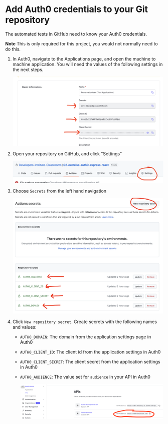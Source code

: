 # Add Auth0 credentials to your Git repository

The automated tests in GitHub need to know your Auth0 credentials.

**Note** This is only required for this project, you would not normally need to do this.

1. In Auth0, navigate to the Applications page, and open the machine to machine application. You will need the values of the following settings in the next steps.

   ![auth0 machine to machine settings page](auth0-m2m-settings.png)

2. Open your repository on GitHub, and click "Settings"

   ![github settings](github-settings.png)

3. Choose `Secrets` from the left hand navigation

   ![github secrets page](github-secrets.png)

4. Click `New repository secret`. Create secrets with the following names and values:
   - `AUTH0_DOMAIN`: The domain from the application settings page in Auth0
   - `AUTH0_CLIENT_ID`: The client id from the application settings in Auth0
   - `AUTH0_CLIENT_SECRET`: The client secret from the application settings in Auth0
   - `AUTH0_AUDIENCE`: The value set for `audience` in your API in Auth0

      ![auth0 api audience](auth0-api-audience-value.png)
